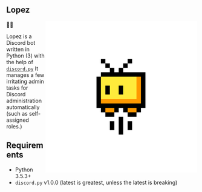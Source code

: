 Lopez
---
<img src="https://raw.githubusercontent.com/BHSSFRC/lopez/master/img/lopez.png" alt="Lopez's profile picture" align="right" width="400px">

:snake::robot:

Lopez is a Discord bot written in Python (3) with the help of [`discord.py`](https://github.com/Rapptz/discord.py) It manages a few irritating admin tasks for Discord administration automatically (such as self-assigned roles.)

## Requirements
* Python 3.5.3+
* `discord.py` v1.0.0 (latest is greatest, unless the latest is breaking)
